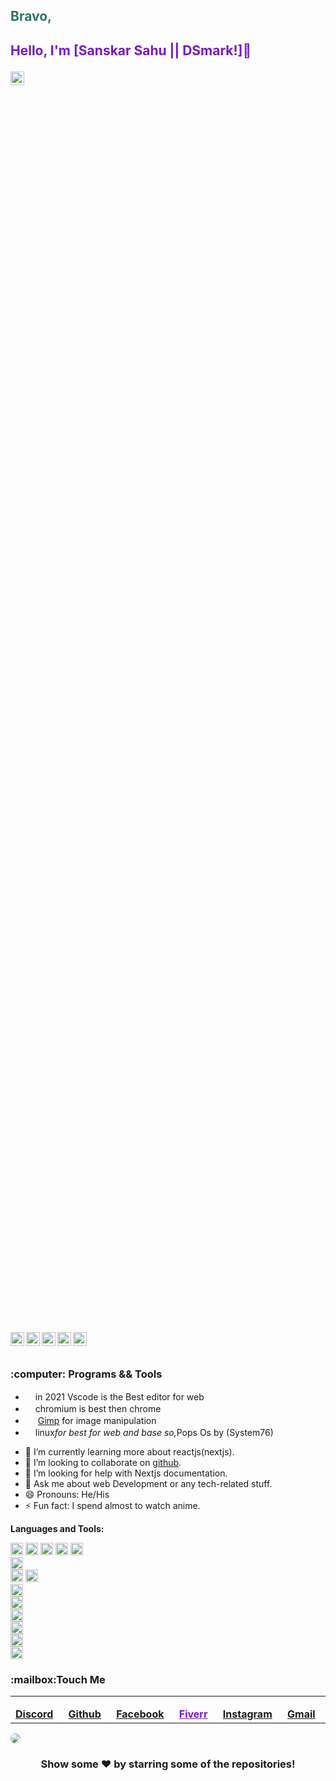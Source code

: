 ## <b style="color:#2E765E;">Bravo,</b>
## <p style="color:#761AC3;">Hello, I'm [Sanskar Sahu || DSmark!]👋</p>
<div style="color:#761AC3;height:50vh;width:100vh;">
 <img align="left" alt="dsmark" width="22px" src="https://github.com/DSDarkMark/DSDarkMark/tree/master/assests/wallcome.png">
</div><br>

<a style="color:green" href="https://discord.gg/cm8KvRrJ">
  <img align="left" alt="dsmark" width="22px" src="https://github.com/DSDarkMark/DSDarkMark/tree/master/assests/discord.png" />
</a>
<a style="color:#761AC3;" href="https://github.com/DSDarkMark">
  <img align="left" alt="dsmark" width="22px" src="https://github.com/DSDarkMark/DSDarkMark/tree/master/assests/github.png" />
</a>
<a style="color:#761AC3;" href="https://www.fiverr.com/dsmark_/be-your-a-dedicated-personal-program">
  <img align="left" alt="dsmark" width="22px" src="https://github.com/DSDarkMark/DSDarkMark/tree/master/assests/fiverr.png" />
</a>
<a style="color:#761AC3;" href="https://www.instagram.com/dsmark_/">
  <img align="left" alt="dsmark" width="22px" src="https://cdn.jsdelivr.net/npm/simple-icons@v3/icons/instagram.svg" />
</a>
<a style="color:#761AC3;" href="https://www.facebook.com/dsdark.mark/">
  <img align="left" alt="dsmark" width="22px" src="https://cdn.jsdelivr.net/npm/simple-icons@v3/icons/facebook.svg" />
</a>
<br/>
<br/>

<h3>:computer: Programs && Tools</h3>
<ul>
	<li><img src="https://github.com/DSDarkMark/DSDarkMark/tree/master/assests/vscode.png" width=16>in 2021 Vscode is the Best editor for web</li>
	<li><img src="https://github.com/DSDarkMark/DSDarkMark/tree/master/assests/chromium.png" width=16>chromium is best then chrome</li>
	<li><img src="https://github.com/DSDarkMark/DSDarkMark/tree/master/assests/gimp.png" width=16> <a href="https://getpaint.net">
	Gimp</a> for image manipulation</li>
	<li><img src="https://github.com/DSDarkMark/DSDarkMark/tree/master/assests/popos.png" width=16>linux<i>for best for web and base so,</i>Pops Os by (System76)</li>
</ul>

- 🌱 I’m currently learning more about reactjs(nextjs).
- 👯 I’m looking to collaborate on [github](https://github.com/DSDarkMark/project_short).
- 🤔 I’m looking for help with Nextjs documentation.
- 💬 Ask me about web Development or any tech-related stuff.
- 😄 Pronouns: He/His
- ⚡ Fun fact: I spend almost to watch anime.

**Languages and Tools:**  

<code><img height="20" src="https://github.com/DSDarkMark/DSDarkMark/tree/master/assests/html-css-js.png"></code>
<code><img height="20" src="https://github.com/DSDarkMark/DSDarkMark/tree/master/assests/sass.png"></code>
<code><img height="20" src="https://github.com/DSDarkMark/DSDarkMark/tree/master/assests/jquery.png"></code>
<code><img height="20" src="https://github.com/DSDarkMark/DSDarkMark/tree/master/assests/bootstrap.png"></code>
<code><img height="20" src="https://github.com/DSDarkMark/DSDarkMark/tree/master/assests/reactjs.png"></code>  
<code><img height="20" src="https://github.com/DSDarkMark/DSDarkMark/tree/master/assests/nextjs.png"></code>  
<code><img height="20" src="https://github.com/DSDarkMark/DSDarkMark/tree/master/assests/nodejs.png"></code>
<code><img height="20" src="https://github.com/DSDarkMark/DSDarkMark/tree/master/assests/handlebars.png"></code>  
<code><img height="20" src="https://github.com/DSDarkMark/DSDarkMark/tree/master/assests/php.png"></code>  
<code><img height="20" src="https://github.com/DSDarkMark/DSDarkMark/tree/master/assests/sql.png"></code>  
<code><img height="20" src="https://github.com/DSDarkMark/DSDarkMark/tree/master/assests/mongodb.png"></code>  
<code><img height="20" src="https://github.com/DSDarkMark/DSDarkMark/tree/master/assests/restfullapi.png"></code>  
<code><img height="20" src="https://github.com/DSDarkMark/DSDarkMark/tree/master/assests/heroku.png"></code>  
<code><img height="20" src="https://github.com/DSDarkMark/DSDarkMark/tree/master/assests/firebase.png"></code>  

<h3>:mailbox:Touch Me</h3>  

<table>
    <td><img src="https://github.com/DSDarkMark/DSDarkMark/tree/master/assests/discord.png" width=16> <a href="https://discord.com/users/387692962043265034"><b>Discord</b></a></td>
    <td><img src="https://github.com/DSDarkMark/DSDarkMark/tree/master/assests/github.png" width=16> <a href="https://lebster.xyz"><b>Github</b></a></td>
    <td><img src="assets/youtube.png" width=16> <a href="https://www.facebook.com/dsdark.mark/"><b>Facebook</b></a></td>
    <td><img src="https://github.com/DSDarkMark/DSDarkMark/tree/master/assests/fiverr.png" width=16> <a style="color:#761AC3;" href="https://www.fiverr.com/dsmark_/be-your-a-dedicated-personal-program"><b>Fiverr</b></a></td>
     <td><img src="https://github.com/DSDarkMark/DSDarkMark/tree/master/assests/github.png" width=16> <a href="https://www.instagram.com/dsmark_/"><b>Instagram</b></a></td>
      <td><img src="https://github.com/DSDarkMark/DSDarkMark/tree/master/assests/github.png" width=16> <a href="https://github.com/LebsterFace"><b>Gmail</b></a></td>
</table>

<a href="https://github.com/">
 <img style="text-align:center;max-width:250px;border-radius:10rem;" src="https://github.com/DSDarkMark/DSDarkMark/tree/master/assests/profile.png" />
</a>

<div align="center">

### Show some ❤️ by starring some of the repositories!

</div>

